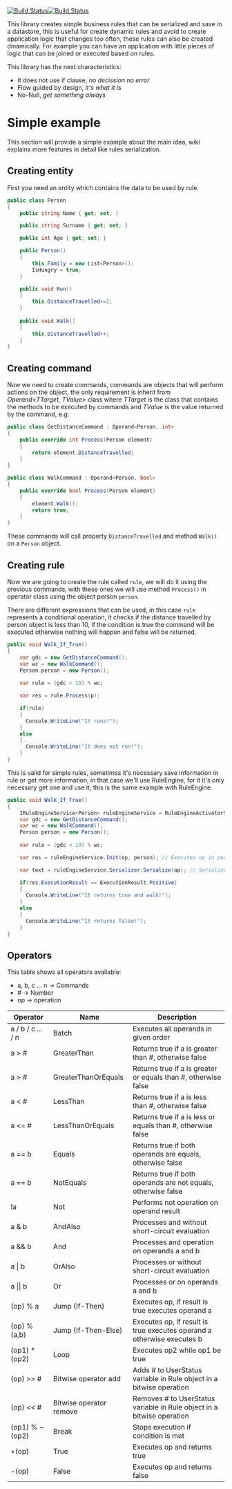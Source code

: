 [![Build Status](https://tfsprodweu2.visualstudio.com/Ab1015571-a4cf-4375-8c55-56c5c90abe5d/Sprocket/_apis/build/status/Sprocket-ASP.NET%20Core-CI?branchName=master)](https://tfsprodweu2.visualstudio.com/Ab1015571-a4cf-4375-8c55-56c5c90abe5d/Sprocket/_build/latest?definitionId=18&branchName=master)[![Build Status](https://img.shields.io/nuget/v/RaraAvis.Sprocket?label=NuGet)](https://img.shields.io/nuget/v/RaraAvis.Sprocket?label=NuGet)

This library creates simple business rules that can be serialized and save in a datastore, this is useful for create dynamic rules and avoid to create application logic that changes too often, these rules can also be created dinamically. For example you can have an application with little pieces of logic that can be joined or executed based on rules.

This library has the next characteristics:

- It does not use if clause, _no decission no error_
- Flow guided by design, _it's what it is_
- No-Null, _get something always_

# Simple example

This section will provide a simple example about the main idea, wiki explains more features in detail like rules serialization. 

## Creating entity
First you need an entity which contains the data to be used by rule.
```C#
public class Person
{
    public string Name { get; set; }

    public string Surname { get; set; }

    public int Age { get; set; }

    public Person()
    {
        this.Family = new List<Person>();
        IsHungry = true;
    }

    public void Run()
    {
        this.DistanceTravelled+=2;
    }
    
    public void Walk()
    {
        this.DistanceTravelled++;
    }
}
```

## Creating command
Now we need to create commands, commands are objects that will perform actions on the object, the only requirement is inherit from *Operand<TTarget, TValue>* class where *TTarget* is the class that contains the methods to be executed by commands and *TValue* is the value returned by the command, e.g:
```C#
public class GetDistanceCommand : Operand<Person, int>
{
    public override int Process(Person element)
    {
        return element.DistanceTravelled;
    }
}

public class WalkCommand : Operand<Person, bool>
{
    public override bool Process(Person element)
    {
        element.Walk();
        return true;
    }
}
```

These commands will call property ``` DistanceTravelled ``` and method ``` Walk() ``` on a ```Person``` object.

## Creating rule
Now we are going to create the rule called ```rule```, we will do it using the previous commands, with these ones we will use method ```Process()``` in operator class using the object person ```person```.

There are different expressions that can be used, in this case ```rule``` represents a conditional operation, it checks if the distance travelled by person object is less than 10, if the condition is true the command will be executed otherwise nothing will happen and false will be returned.

```C#
public void Walk_If_True()
{
    var gdc = new GetDistanceCommand();
    var wc = new WalkCommand();
    Person person = new Person();
    
    var rule = (gdc < 10) % wc;

    var res = rule.Process(p);

    if(rule)
    {
      Console.WriteLine("It runs!");
    }
    else
    {
      Console.WriteLine("It does not run!");
    }
}
```

This is valid for simple rules, sometimes it's necessary save information in rule or get more information, in that case we'll use RuleEngine, for it it's only necessary get one and use it, this is the same example with RuleEngine.

```C#
public void Walk_If_True()
{
    IRuleEngineService<Person> ruleEngineService = RuleEngineActivatorService<Person>.RuleEngine; // Get RuleEngine
    var gdc = new GetDistanceCommand();
    var wc = new WalkCommand();
    Person person = new Person();
    
    var rule = (gdc < 10) % wc;

    var res = ruleEngineService.Init(op, person); // Executes op in person 

    var text = ruleEngineService.Serializer.Serialize(op); // Serializes op

    if(res.ExecutionResult == ExecutionResult.Positive)
    {
      Console.WriteLine("It returns true and walk!");
    }
    else
    {
      Console.WriteLine("It returns false!");
    }
}
```

## Operators
This table shows all operators available:
- a, b, c ... n -> Commands
- \# -> Number
- op -> operation

|Operator|Name|Description|
|---|---|---|
|a / b / c ... / n| Batch | Executes all operands in given order|
|a > # | GreaterThan | Returns true if a is greater than #, otherwise false|
|a > # | GreaterThanOrEquals | Returns true if a is greater or equals than #, otherwise false|
|a < # | LessThan | Returns true if a is less than #, otherwise false|
|a <= # | LessThanOrEquals | Returns true if a is less or equals than #, otherwise false|
|a == b | Equals | Returns true if both operands are equals, otherwise false|
|a == b | NotEquals | Returns true if both operands are not equals, otherwise false|
| !a | Not | Performs not operation on operand result|
| a & b | AndAlso | Processes and without short-circuit evaluation|
| a && b | And | Processes and operation on operands a and b|
| a \| b | OrAlso | Processes or without short-circuit evaluation|
| a \|\| b | Or | Processes or on operands a and b|
| (op) % a | Jump (If-Then) | Executes op, if result is true executes operand a|
| (op) % (a,b) | Jump (If-Then-Else) | Executes op, if result is true executes operand a otherwise executes b|
| (op1) * (op2) | Loop | Executes op2 while op1 be true|
| (op) >> # | Bitwise operator add | Adds # to UserStatus variable in Rule object in a bitwise operation|
| (op) << # | Bitwise operator remove | Removes # to UserStatus variable in Rule object in a bitwise operation|
| (op1) % ~(op2) | Break | Stops execution if condition is met|
| +(op) | True | Executes op and returns true|
| -(op) | False | Executes op and returns false|


